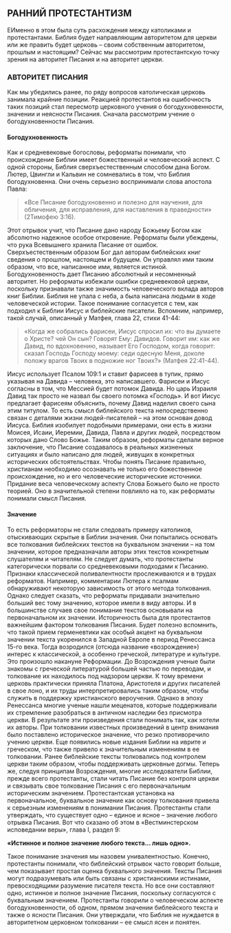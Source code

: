 ## РАННИЙ ПРОТЕСТАНТИЗМ

EИменно в этом была суть расхождения между католиками и протестантами. Библия будет направляющим авторитетом для церкви или же править будет церковь – своим собственным авторитетом, прошлым и настоящим?
Сейчас мы рассмотрим протестантскую точку зрения на авторитет Писания и на авторитет церкви.

### АВТОРИТЕТ ПИСАНИЯ

Как мы убедились ранее, по ряду вопросов католическая церковь занимала крайние позиции. Реакцией протестантов на ошибочность таких позиций стал пересмотр церковного учения о богодухновенности, значении и неясности Писания. Сначала рассмотрим учение о богодухновенности Писания.


#### Богодухновенность 

Как и средневековые богословы, реформаты понимали, что происхождение Библии имеет божественный и человеческий аспект. С одной стороны, Библия сверхъестественным способом дана Богом. Лютер, Цвингли и Кальвин не сомневались в том, что Библия богодухновенна. Они очень серьезно воспринимали слова апостола Павла:

> «Все Писание богодухновенно и полезно для научения, для обличения, для исправления, для наставления в праведности» (2Тимофею 3:16).

Этот отрывок учит, что Писание дано народу Божьему Богом как абсолютно надежное особое откровение.
Реформаты были убеждены, что рука Всевышнего хранила Писание от ошибок. Сверхъестественным образом Бог дал авторам библейских книг сведения о прошлом, настоящем и будущем. Он управлял ими таким образом, что все, написанное ими, является истиной. Богодухновенность дает Писанию абсолютный и несомненный авторитет.
Но реформаты избежали ошибки средневековой церкви, поскольку признавали также значимость человеческого вклада авторов книг Библии. Библия не упала с неба, а была написана людьми в ходе человеческой истории.
Такое понимание согласуется с тем, как подходил к Библии Иисус и библейские писатели. Вспомним, например, такой случай, описанный у Матфея, глава 22, стихи 41-44:

> «Когда же собрались фарисеи, Иисус спросил их: что вы думаете о Христе? чей Он сын? Говорят Ему: Давидов. Говорит им: как же Давид, по вдохновению, называет Его Господом, когда говорит: сказал Господь Господу моему: седи одесную Меня, доколе положу врагов Твоих в подножие ног Твоих?»
(Матфея 22:41-44).

Иисус использует Псалом 109:1 и ставит фарисеев в тупик, прямо указывая на Давида – человека, это написавшего. Фарисеи и Иисус согласны в том, что Мессией будет потомок Давида. Но царь Израиля Давид так просто не назвал бы своего потомка «Господь». И вот Иисус предлагает фарисеям объяснить, почему Давид наделил своего сына этим титулом. То есть смысл библейского текста непосредственно связан с деталями жизни людей-писателей – на этом основан довод Иисуса. Библия изобилует подобными примерами, они есть в жизни Моисея, Исаии, Иеремии, Давида, Павла и других людей, посредством которых дано Слово Божье.
Таким образом, реформаты сделали верное заключение, что Писание создавалось в реальных жизненных ситуациях и было написано для людей, живущих в конкретных исторических обстоятельствах. Чтобы понять Писание правильно, христианам необходимо осознавать не только его божественное происхождение, но и его человеческие исторические источники.
Придание веса человеческому аспекту Слова Божьего было не просто теорией. Оно в значительной степени повлияло на то, как реформаты понимали смысл Писания.

#### Значение

То есть реформаторы не стали следовать примеру католиков, отыскивающих скрытые в Библии значения. Они попытались основать все толкования библейских текстов на буквальном значении – на том значении, которое предназначали авторы этих текстов конкретным слушателям и читателям.
Не следует думать, что протестанты категорически порвали со средневековыми подходами к Писанию. Признаки классической поливалентности прослеживаются и в трудах реформатов. Например, комментарии Лютера к псалмам обнаруживают некоторую зависимость от этого метода толкования. Однако следует сказать, что реформаты придавали значительно больший вес тому значению, которое имели в виду авторы. И в большинстве случаев свое понимание текстов основывали на первоначальном их значении. Историчность была для протестантов важнейшим фактором толкования Писания.
Будет полезно вспомнить, что такой прием герменевтики как особый акцент на буквальном значении текста укоренился в Западной Европе в период Ренессанса 15-го века. Тогда возродился (отсюда название «возрождение») интерес к классической, а особенно греческой, литературе и культуре. Это произошло накануне Реформации. До Возрождения ученые были знакомы с греческой литературой большей частью по переводам, и толкование их находилось под надзором церкви.
К тому времени церковь практически приняла Платона, Аристотеля и других писателей в свое лоно, и их труды интерпретировались таким образом, чтобы служить в поддержку христианского вероучения. Однако в эпоху Ренессанса многие ученые нашли меценатов, которые поддерживали их стремление разобраться в античном наследии без присмотра церкви. В результате эти произведения стали понимать так, как хотели их авторы. При толковании известных произведений в центр внимания было поставлено историческое значение, что резко противоречило учению церкви.
Еще появились новые издания Библии на иврите и греческом, что также привело к значительным изменениям в ее толковании. Ранее библейские тексты толковались под контролем церкви таким образом, чтобы поддерживать церковные догмы. Теперь же, следуя принципам Возрождения, многие исследователи Библии, прежде всего протестанты, стали читать Писание без контроля церкви и связывать свое толкование Писания с его первоначальным историческим значением.
Протестантская установка на первоначальное, буквальное значение как основу толкования привела к серьезным изменениям в понимании Писания. Протестанты стали утверждать, что существует одно – единое и ясное – значение любого отрывка Писания. Вот что сказано об этом в «Вестминстерском исповедании веры», глава I, раздел 9:

**«Истинное и полное значение любого текста... лишь одно».**

Такое понимание значения мы назовем унивалентностью.
Конечно, протестанты понимали, что библейский отрывок часто говорит больше, чем показывает простая оценка буквального значения. Тексты Писания могут подразумевать или быть связаны с христианскими истинами, превосходящими разумение писателя текста. Но все они составляют одно, истинное и полное значение Писания, поскольку согласуются с буквальным значением.
Протестанты говорили о человеческом аспекте богодухновенности, об одном, прямом значении библейского текста и также о ясности Писания. Они утверждали, что Библия не нуждается в авторитетном церковном толковании – ее смысл ясен и понятен.
